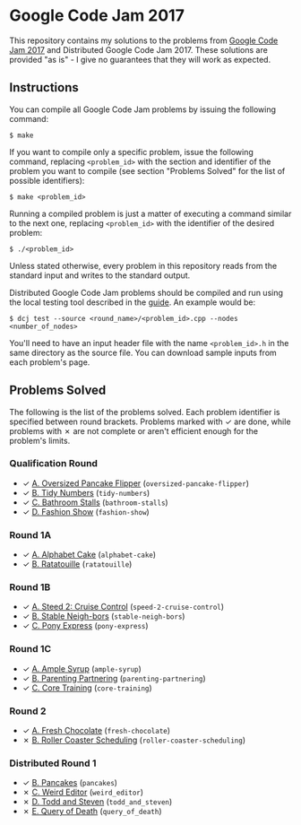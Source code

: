 # Google Code Jam 2017

This repository contains my solutions to the problems from [Google Code Jam 2017][1] and Distributed Google Code Jam 2017. These solutions are provided "as is" - I give no guarantees that they will work as expected.

## Instructions

You can compile all Google Code Jam problems by issuing the following command:

    $ make

If you want to compile only a specific problem, issue the following command, replacing `<problem_id>` with the section and identifier of the problem you want to compile (see section "Problems Solved" for the list of possible identifiers):

    $ make <problem_id>

Running a compiled problem is just a matter of executing a command similar to the next one, replacing `<problem_id>` with the identifier of the desired problem:

    $ ./<problem_id>

Unless stated otherwise, every problem in this repository reads from the standard input and writes to the standard output.

Distributed Google Code Jam problems should be compiled and run using the local testing tool described in the [guide][2]. An example would be:

    $ dcj test --source <round_name>/<problem_id>.cpp --nodes <number_of_nodes>

You'll need to have an input header file with the name `<problem_id>.h` in the same directory as the source file. You can download sample inputs from each problem's page.

## Problems Solved

The following is the list of the problems solved. Each problem identifier is specified between round brackets. Problems marked with ✓ are done, while problems with ✗ are not complete or aren't efficient enough for the problem's limits.

### Qualification Round

* ✓ [A. Oversized Pancake Flipper][qual1] (`oversized-pancake-flipper`)
* ✓ [B. Tidy Numbers][qual2] (`tidy-numbers`)
* ✓ [C. Bathroom Stalls][qual3] (`bathroom-stalls`)
* ✓ [D. Fashion Show][qual4] (`fashion-show`)

### Round 1A

* ✓ [A. Alphabet Cake][round1a1] (`alphabet-cake`)
* ✓ [B. Ratatouille][round1a2] (`ratatouille`)

### Round 1B

* ✓ [A. Steed 2: Cruise Control][round1b1] (`speed-2-cruise-control`)
* ✓ [B. Stable Neigh-bors][round1b2] (`stable-neigh-bors`)
* ✓ [C. Pony Express][round1b3] (`pony-express`)

### Round 1C

* ✓ [A. Ample Syrup][round1c1] (`ample-syrup`)
* ✓ [B. Parenting Partnering][round1c2] (`parenting-partnering`)
* ✓ [C. Core Training][round1c3] (`core-training`)

### Round 2

* ✓ [A. Fresh Chocolate][round21] (`fresh-chocolate`)
* ✗ [B. Roller Coaster Scheduling][round22] (`roller-coaster-scheduling`)

### Distributed Round 1

* ✓ [B. Pancakes][distribround12] (`pancakes`)
* ✗ [C. Weird Editor][distribround13] (`weird_editor`)
* ✗ [D. Todd and Steven][distribround14] (`todd_and_steven`)
* ✗ [E. Query of Death][distribround15] (`query_of_death`)

[1]: https://code.google.com/codejam
[2]: https://code.google.com/codejam/resources/quickstart-guide#dcj
[qual1]: https://code.google.com/codejam/contest/3264486/dashboard#s=p0
[qual2]: https://code.google.com/codejam/contest/3264486/dashboard#s=p1
[qual3]: https://code.google.com/codejam/contest/3264486/dashboard#s=p2
[qual4]: https://code.google.com/codejam/contest/3264486/dashboard#s=p3
[round1a1]: https://code.google.com/codejam/contest/5304486/dashboard#s=p0
[round1a2]: https://code.google.com/codejam/contest/5304486/dashboard#s=p1
[round1b1]: https://code.google.com/codejam/contest/8294486/dashboard#s=p0
[round1b2]: https://code.google.com/codejam/contest/8294486/dashboard#s=p1
[round1b3]: https://code.google.com/codejam/contest/8294486/dashboard#s=p2
[round1c1]: https://code.google.com/codejam/contest/3274486/dashboard#s=p0
[round1c2]: https://code.google.com/codejam/contest/3274486/dashboard#s=p1
[round1c3]: https://code.google.com/codejam/contest/3274486/dashboard#s=p2
[round21]: https://code.google.com/codejam/contest/5314486/dashboard#s=p0
[round22]: https://code.google.com/codejam/contest/5314486/dashboard#s=p1
[distribround12]: https://code.google.com/codejam/contest/8314486/dashboard#s=p1
[distribround13]: https://code.google.com/codejam/contest/8314486/dashboard#s=p2
[distribround14]: https://code.google.com/codejam/contest/8314486/dashboard#s=p3
[distribround15]: https://code.google.com/codejam/contest/8314486/dashboard#s=p4
